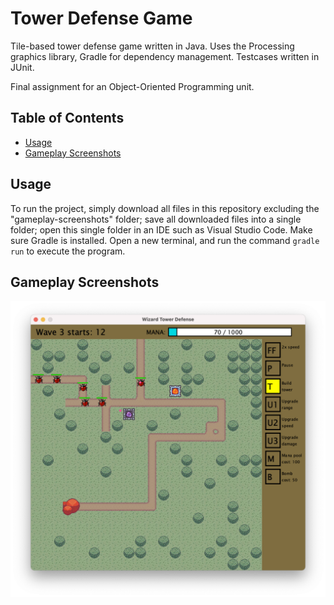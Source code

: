 # Tower Defense Game
Tile-based tower defense game written in Java. Uses the Processing graphics library, Gradle for dependency management. Testcases written in JUnit.

Final assignment for an Object-Oriented Programming unit.

## Table of Contents

- [Usage](#usage)
- [Gameplay Screenshots](#gameplay-screenshots)

## Usage
To run the project, simply download all files in this repository excluding the "gameplay-screenshots" folder; save all downloaded files into a single folder; open this single folder in an IDE such as Visual Studio Code. Make sure Gradle is installed. Open a new terminal, and run the command `gradle run` to execute the program.


## Gameplay Screenshots
![Gameplay screenshot](gameplay-screenshots/Gameplay.png)
